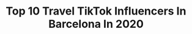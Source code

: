 ---
title: Top 10 Travel TikTok Influencers In Barcelona In 2020
description: >-
  Find top travel TikTok influencers in Barcelona in 2020. Most popular hashtags: #barcelona #travel #fyp #foryou.
platform: TikTok
hits: 14
text_top: Analyze the best TikTok accounts on inBeat.
text_bottom: Our platform has 14 TikTok influencers like this in Barcelona, Spain for you to work with.
profiles:
  - username: "soniasuamor"
    fullname: >-
      Sonia Suárez 
    bio: >-
      Reportera en @cabronazi 🎤 Todos los vídeos en mi Instagram: @soniasuamor
    location: "Spain"
    followers: 6956
    engagement: 747
    commentsToLikes: 0.013166
    id: ckafvjyivf68m0i78yeanpah5
    verified: false
    hashtags: "#foryou, #fyp, #featureme, #entrevista"
  - username: "mikhailcossi"
    fullname: >-
      MIKHAIL COSSI
    bio: >-
      🔥 INSTAGRAM +18K ⬆️ 📸 Artist 🎥 Actor ✈️ Traveller 🇪🇸 Spain ✉️ Direct IG
    location: "Spain"
    followers: 86700
    engagement: 403
    commentsToLikes: 0.036687
    id: ckdsukdmzptjz0j23kfgfh6cx
    verified: false
    hashtags: "#acting, #chistes, #caracas, #florida"
  - username: "ssharankyna"
    fullname: >-
      Anna - Ssharankyna
    bio: >-
      Barcelona 📍 #pregnancy #lifestyle #beauty #fashion #travel *Chemical Engineer*
    location: "Spain"
    followers: 3314
    engagement: 521
    commentsToLikes: 0.018114
    id: ckd07ty3aawzu0j23t8s9wxiy
    verified: false
    hashtags: "#reciennacido, #dulceespera, #pregnantstyle, #embarazada"
  - username: "naistikktok"
    fullname: >-
      Naistikk
    bio: >-
      22 📍Barcelona
    location: "Spain"
    followers: 39500
    engagement: 1584
    commentsToLikes: 0.012586
    id: ckbfewqh39aoa0j23873cemlt
    verified: false
    hashtags: "#meme, #fun, #spain, #comedia"
  - username: "diegnandez"
    fullname: >-
      Diego Gil
    bio: >-
      Pastry Chef 🥐✌🏼🌞 - Barcelona Instagram: @diegnandez
    location: "Spain"
    followers: 4962
    engagement: 896
    commentsToLikes: 0.012040
    id: ckbl0w1frxrfl0j23cn58qf4f
    verified: false
    hashtags: "#pastry, #tiktokfood, #fyp, #aestethic"
  - username: "cristoforoperrone"
    fullname: >-
      Cristoforo Perrone
    bio: >-
      Content Creator Follow my journey and come travel with me! IG@cristoforoperrone
    location: "Spain"
    followers: 25700
    engagement: 501
    commentsToLikes: 0.032404
    id: cka6be5rvzyr70i78ukdtlqgn
    verified: false
    hashtags: "#travelgoals, #travel, #traveldiaries, #summervibes"
  - username: "sugardadyspain"
    fullname: >-
      Sugar Dady España
    bio: >-
      Chicas mente abierta ->📩 inbox 📸 Ig: sdxti Info ⤵️
    location: "Spain"
    followers: 5132
    engagement: 1052
    commentsToLikes: 0.039659
    id: ckacajg6agzw00i78j6q9fep5
    verified: false
    hashtags: "#dady, #murcia, #viajes, #sugarbabies"
  - username: "vanillaattack"
    fullname: >-
      Teresa Sala
    bio: >-
      Follow me on Instagram @vanillaattack
    location: "Spain"
    followers: 28400
    engagement: 501
    commentsToLikes: 0.046469
    id: ck90267agc6lk0j784gec8o5n
    verified: false
    hashtags: "#pregnancy, #pregnancyannouncement, #barcelona, #embarazada"
  - username: "hiclavero"
    fullname: >-
      HiClavero
    bio: >-
      Mi trabajo es viajar por el mundo, más en mi Canal de Youtube: Clavero
    location: "Spain"
    followers: 70200
    engagement: 1423
    commentsToLikes: 0.009240
    id: ckbb1lgwis0720j23nwxw3dvc
    verified: false
    hashtags: "#art, #youtube, #barcelona, #hiclavero"
  - username: "sanjiv.morwani"
    fullname: >-
      Sanjiv Morwani
    bio: >-
      TRAVELING IS BREATHING follow me on instagram @sanjiv.mo 📍🇪🇸📍🇮🇳 📍🇵🇭
    location: "Spain"
    followers: 7389
    engagement: 882
    commentsToLikes: 0.020870
    id: ckck3hae9nee50j23ggtb8riz
    verified: false
    hashtags: "#beautiful, #tiktokindia, #tiktoktravel, #foryourpage"
---